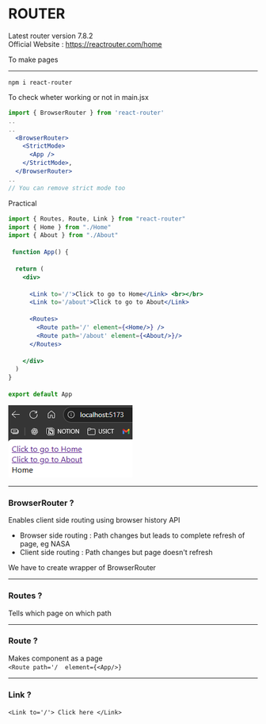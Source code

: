 # ROUTER
Latest router version 7.8.2  
Official Website : https://reactrouter.com/home

To make pages

---

    npm i react-router

To check wheter working or not
in main.jsx

```jsx
import { BrowserRouter } from 'react-router'
..
..
  <BrowserRouter>  
    <StrictMode>
      <App />
    </StrictMode>,
  </BrowserRouter>
..
// You can remove strict mode too
```

Practical

```jsx
import { Routes, Route, Link } from "react-router"
import { Home } from "./Home"
import { About } from "./About"
 
 function App() {

  return (
    <div>
      
      <Link to='/'>Click to go to Home</Link> <br></br>
      <Link to='/about'>Click to go to About</Link>

      <Routes>
        <Route path='/' element={<Home/>} />
        <Route path='/about' element={<About/>}/>    
      </Routes>      

    </div>
  )
}

export default App
```

![alt text](image-10.png)

---
### BrowserRouter ?
Enables client side routing using browser history API
- Browser side routing : Path changes but leads to complete refresh of page, eg NASA 
- Client side routing : Path changes but page doesn't refresh

We have to create wrapper of BrowserRouter

---
### Routes ?
Tells which page on which path

---
### Route ?
Makes component as a page  
`<Route path='/  element={<App/>}`

---
### Link ?
`<Link to='/'> Click here </Link>`